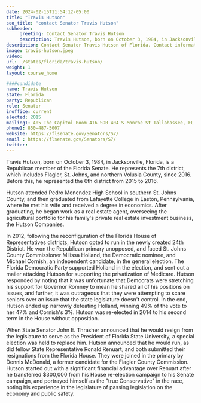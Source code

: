 ```yaml
---
date: 2024-02-15T11:54:12-05:00
title: "Travis Hutson"
seo_title: "contact Senator Travis Hutson"
subheader:
     greeting: Contact Senator Travis Hutson
     description: Travis Hutson, born on October 3, 1984, in Jacksonville, Florida, is a Republican member of the Florida Senate. He represents the 7th district, which includes Flagler, St. Johns, and northern Volusia County, since 2016. Before this, he represented the 6th district from 2015 to 2016.
description: Contact Senator Travis Hutson of Florida. Contact information for Travis Hutson includes email address, phone number, and mailing address.
image: travis-hutson.jpeg
video:
url:  /states/florida/travis-hutson/
weight: 1
layout: course_home

####candidate
name: Travis Hutson
state: Florida
party: Republican
role: Senator
inoffice: current
elected: 2015
mailing1: 405 The Capitol Room 416 SOB 404 S Monroe St Tallahassee, FL 32399-1100
phone1: 850-487-5007
website: https://flsenate.gov/Senators/S7/
email : https://flsenate.gov/Senators/S7/
twitter:
---
```


Travis Hutson, born on October 3, 1984, in Jacksonville, Florida, is a Republican member of the Florida Senate. He represents the 7th district, which includes Flagler, St. Johns, and northern Volusia County, since 2016. Before this, he represented the 6th district from 2015 to 2016.

Hutson attended Pedro Menendez High School in southern St. Johns County, and then graduated from Lafayette College in Easton, Pennsylvania, where he met his wife and received a degree in economics. After graduating, he began work as a real estate agent, overseeing the agricultural portfolio for his family's private real estate investment business, the Hutson Companies.

In 2012, following the reconfiguration of the Florida House of Representatives districts, Hutson opted to run in the newly created 24th District. He won the Republican primary unopposed, and faced St. Johns County Commissioner Milissa Holland, the Democratic nominee, and Michael Cornish, an independent candidate, in the general election. The Florida Democratic Party supported Holland in the election, and sent out a mailer attacking Hutson for supporting the privatization of Medicare. Hutson responded by noting that it was unfortunate that Democrats were stretching his support for Governor Romney to mean he shared all of his positions on issues, and further, it was outrageous that they were attempting to scare seniors over an issue that the state legislature doesn't control. In the end, Hutson ended up narrowly defeating Holland, winning 49% of the vote to her 47% and Cornish's 3%. Hutson was re-elected in 2014 to his second term in the House without opposition.

When State Senator John E. Thrasher announced that he would resign from the legislature to serve as the President of Florida State University, a special election was held to replace him. Hutson announced that he would run, as did fellow State Representative Ronald Renuart, and both submitted their resignations from the Florida House. They were joined in the primary by Dennis McDonald, a former candidate for the Flagler County Commission. Hutson started out with a significant financial advantage over Renuart after he transferred $300,000 from his House re-election campaign to his Senate campaign, and portrayed himself as the "true Conservative" in the race, noting his experience in the legislature of passing legislation on the economy and public safety.

